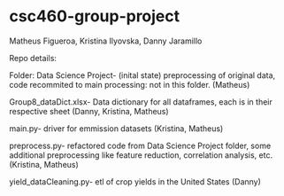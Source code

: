 # csc460-group-project
Matheus Figueroa, Kristina Ilyovska, Danny Jaramillo

Repo details:

Folder: Data Science Project- (inital state) preprocessing of original data, code recommited to main processing: not in this folder. (Matheus)

Group8_dataDict.xlsx- Data dictionary for all dataframes, each is in their respective sheet (Danny, Kristina, Matheus)

main.py- driver for emmission datasets (Kristina, Matheus)

preprocess.py- refactored code from Data Science Project folder, some additional preprocessing like feature reduction, correlation analysis, etc. (Kristina, Matheus)

yield_dataCleaning.py- etl of crop yields in the United States (Danny)
